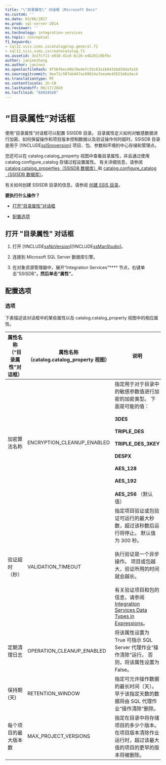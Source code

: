 ```yaml
---
title: "\"目录属性\" 对话框 |Microsoft Docs"
ms.custom: ''
ms.date: 03/06/2017
ms.prod: sql-server-2014
ms.reviewer: ''
ms.technology: integration-services
ms.topic: conceptual
f1_keywords:
- sql12.ssis.ssms.iscatalogprop.general.f1
- sql12.ssis.ssms.iscreatecatalog.f1
ms.assetid: 3e2fcf11-e010-41c6-bc26-e4b281c0bfbc
author: janinezhang
ms.author: janinez
ms.openlocfilehash: 8f5bf6ecd9b78e4e7c35c63a1b84316d59da7a10
ms.sourcegitcommit: 9ee72c507ab447ac69014a7eea4e43523a0a3ec4
ms.translationtype: MT
ms.contentlocale: zh-CN
ms.lasthandoff: 06/17/2020
ms.locfileid: "84924548"
---
```

# <a name="catalog-properties-dialog-box"></a>“目录属性”对话框
  使用“目录属性”对话框可以配置 SSISDB 目录。 目录属性定义如何对敏感数据进行加密、如何保留操作和项目版本控制数据以及验证操作何时超时。SSISDB 目录是用于 [!INCLUDE[ssISnoversion](../includes/ssisnoversion-md.md)] 项目、包、参数和环境的中心存储和管理点。  
  
 您还可以在 catalog.catalog_property 视图中查看目录属性，并且通过使用 catalog.configure_catalog 存储过程设置属性。 有关详细信息，请参阅 [catalog.catalog_properties（SSISDB 数据库）](/sql/integration-services/system-views/catalog-catalog-properties-ssisdb-database)和 [catalog.configure_catalog（SSISDB 数据库）](/sql/integration-services/system-stored-procedures/catalog-configure-catalog-ssisdb-database)。  
  
 有关如何创建 SSISDB 目录的信息，请参阅 [创建 SSIS 目录](catalog/ssis-catalog.md)。  
  
 **要执行什么操作？**  
  
-   [打开“目录属性”对话框](#open_dialog)  
  
-   [配置选项](#options)  
  
##  <a name="open-the-catalog-properties-dialog-box"></a><a name="open_dialog"></a>打开 "目录属性" 对话框  
  
1.  打开 [!INCLUDE[ssNoVersion](../includes/ssnoversion-md.md)][!INCLUDE[ssManStudio](../includes/ssmanstudio-md.md)]。  
  
2.  连接到 Microsoft SQL Server 数据库引擎。  
  
3.  在对象资源管理器中，展开“Integration Services”**** 节点，右键单击“SSISDB”****，然后单击“属性”****。  
  
##  <a name="configure-the-options"></a><a name="options"></a>配置选项  
  
### <a name="options"></a>选项  
 下表描述该对话框中的某些属性以及 catalog.catalog_property 视图中的相应属性。  
  
|属性名称（“目录属性”对话框）|属性名称（catalog.catalog_property 视图）|说明|  
|-----------------------------------------------------|------------------------------------------------------|-----------------|  
|加密算法名称|ENCRYPTION_CLEANUP_ENABLED|指定用于对于目录中的敏感参数值进行加密的加密类型。 下面是可能的值：<br /><br /> **3DES**<br /><br /> **TRIPLE_DES**<br /><br /> **TRIPLE_DES_3KEY**<br /><br /> **DESPX**<br /><br /> **AES_128**<br /><br /> **AES_192**<br /><br /> **AES_256** （默认值）|  
|验证超时（秒）|VALIDATION_TIMEOUT|指定项目验证或包验证可运行的最大秒数，超过该秒数后运行将停止。 默认值为 300 秒。<br /><br /> 执行验证是一个异步操作。 项目或包越大，验证所用的时间就会越长。<br /><br /> 有关验证项目和包的信息，请参阅 [Integration Services Data Types in Expressions](expressions/integration-services-data-types-in-expressions.md)。|  
|定期清理日志|OPERATION_CLEANUP_ENABLED|将该属性设置为 True 可指示 SQL Server 代理作业“操作清除”运行。 否则，将该属性设置为 False。|  
|保持期(天)|RETENTION_WINDOW|指定可允许操作数据的最长时间（天）。 早于该指定天数的数据将由 SQL 代理作业“操作清除”删除。|  
|每个项目的最大版本数|MAX_PROJECT_VERSIONS|指定在目录中将存储项目的多少个版本。 在项目版本清除作业运行时，超过该最大值的项目的更早的版本将被删除。|  
  
  
